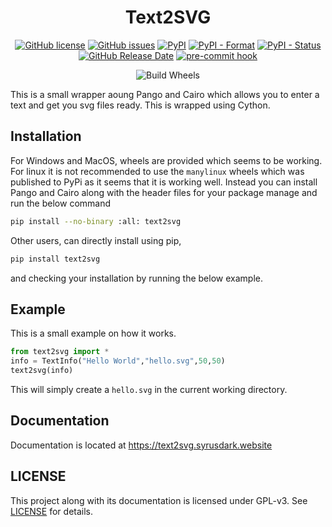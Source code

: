 <h1 align="center">Text2SVG</h1>

<p align="center"><a href="https://github.com/naveen521kk/text2svg/blob/main/LICENSE"><img src="https://img.shields.io/github/license/naveen521kk/text2svg?style=flat-square" alt="GitHub license"></a>
<a href="https://github.com/naveen521kk/text2svg/issues"><img src="https://img.shields.io/github/issues/naveen521kk/text2svg?style=flat-square" alt="GitHub issues"></a>
<a href="https://pypi.org/project/text2svg/"><img src="https://img.shields.io/pypi/v/text2svg?style=flat-square" alt="PyPI"></a>
<a href="https://pypi.org/project/text2svg/"><img src="https://img.shields.io/pypi/format/text2svg?style=flat-square" alt="PyPI - Format"></a>
<a href="https://pypi.org/project/text2svg/"><img src="https://img.shields.io/pypi/status/text2svg?style=flat-square" alt="PyPI - Status"></a>
<a href="https://github.com/naveen521kk/text2svg/releases"><img src="https://img.shields.io/github/release-date/naveen521kk/text2svg?style=flat-square" alt="GitHub Release Date"></a>
<a href="https://github.com/pre-commit/pre-commit"><img src="https://img.shields.io/badge/pre--commit-enabled-brightgreen?logo=pre-commit&logoColor=white&style=flat-square" alt="pre-commit hook"></a>
</p>
<p align="center">
  <img alt="Build Wheels" src="https://github.com/naveen521kk/text2svg/workflows/Build%20Wheels/badge.svg">
</p>

This is a small wrapper aoung Pango and Cairo which allows you to enter a text and get you svg files ready. This is wrapped using Cython.

## Installation

For Windows and MacOS, wheels are provided which seems to be working. For linux it is not recommended to use the `manylinux` wheels which was published to PyPi as it seems that it is working well. Instead you can install Pango and Cairo along with the header files for your package manage and run the below command
```sh
pip install --no-binary :all: text2svg
```

Other users, can directly install using pip,

```sh
pip install text2svg
```
and checking your installation by running the below example.

## Example

This is a small example on how it works.
```py
from text2svg import *
info = TextInfo("Hello World","hello.svg",50,50)
text2svg(info)
```

This will simply create a `hello.svg` in the current working directory.

## Documentation

Documentation is located at https://text2svg.syrusdark.website

## LICENSE

This project along with its documentation is licensed under GPL-v3. See [LICENSE](https://github.com/naveen521kk/text2svg/blob/main/LICENSE) for details.
